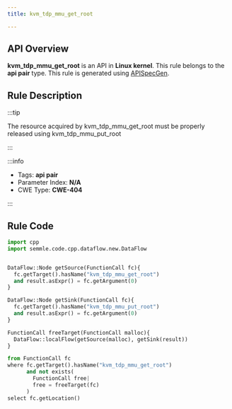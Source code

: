 ```yaml
---
title: kvm_tdp_mmu_get_root

---
```



## API Overview
**kvm_tdp_mmu_get_root** is an API in **Linux kernel**. This rule belongs to the **api pair** type. This rule is generated using [APISpecGen](../../tools/APISpecGen).
## Rule Description

:::tip

The resource acquired by kvm_tdp_mmu_get_root must be properly released using kvm_tdp_mmu_put_root

:::

:::info

- Tags: **api pair**
- Parameter Index: **N/A**
- CWE Type: **CWE-404**

:::

## Rule Code
```python
import cpp
import semmle.code.cpp.dataflow.new.DataFlow


DataFlow::Node getSource(FunctionCall fc){
  fc.getTarget().hasName("kvm_tdp_mmu_get_root")
  and result.asExpr() = fc.getArgument(0)
}

DataFlow::Node getSink(FunctionCall fc){
  fc.getTarget().hasName("kvm_tdp_mmu_put_root")
  and result.asExpr() = fc.getArgument(0)
}

FunctionCall freeTarget(FunctionCall malloc){
  DataFlow::localFlow(getSource(malloc), getSink(result))
}

from FunctionCall fc
where fc.getTarget().hasName("kvm_tdp_mmu_get_root")
      and not exists(
        FunctionCall free| 
        free = freeTarget(fc)
      )
select fc.getLocation()

    
```